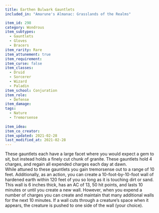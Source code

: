 ```yaml
---
title: Earthen Bulwark Gauntlets
included_in: "Amarune's Almanac: Grasslands of the Realms"

item_id: 298
category: Wondrous
item_subtypes: 
  - Gauntlets
  - Gloves
  - Bracers
item_rarity: Rare
item_attunement: true
item_requirement: 
item_curse: false
item_classes: 
  - Druid
  - Sorcerer
  - Wizard
  - Paladin
item_school: Conjuration
item_role: 
  - Defense
item_damage: 
tags:
  - Nature
  - Tremorsense
  
item_idea: 
item_co_creator: 
item_updated: 2021-02-28
last_modified_at: 2021-02-28
---
```


These gauntlets each have a large facet where you would expect a gem to sit, but instead holds a finely cut chunk of granite. These gauntlets hold 4 charges, and regain all expended charges each day at dawn.  
While attuned to these gauntlets you gain tremorsense out to a range of 10 feet. Additionally, as an action, you can create a 10-foot-by-10-foot wall of hardened earth within 120 feet of you so long as it is touching dirt or sand. This wall is 6 inches thick, has an AC of 13, 50 hit points, and lasts 10 minutes or until you create a new wall. However, when you expend a number of charges you can create and maintain that many additional walls for the next 10 minutes. If a wall cuts through a creature’s space when it appears, the creature is pushed to one side of the wall (your choice).
